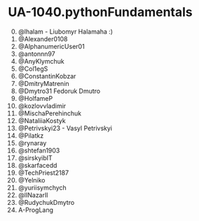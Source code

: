 # UA-1040.pythonFundamentals

0. @lhalam - Liubomyr Halamaha :)
1. @Alexander0108
2. @AlphanumericUser01
3. @antonnn97
4. @AnyKlymchuk
5. @Col1egS
6. @ConstantinKobzar
7. @DmitryMatrenin
8. @Dmytro31 Fedoruk Dmutro
9. @HolfameP
10. @kozlovvladimir
11. @MischaPerehinchuk
12. @NataliiaKostyk
13. @Petrivskyi23 - Vasyl Petrivskyi
14. @Pilatkz
15. @rynaray
16. @shtefan1903
17. @sirskyibIT
18. @skarfacedd
19. @TechPriest2187
20. @Yelniko
21. @yuriisymchych
22. @lINazarIl
23. @RudychukDmytro
24. A-ProgLang
